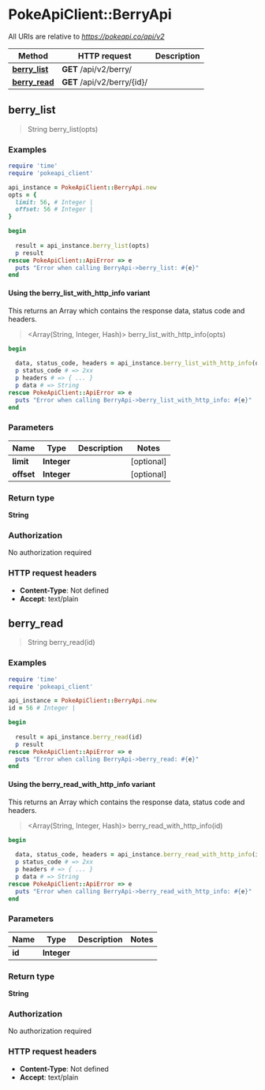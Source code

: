 # PokeApiClient::BerryApi

All URIs are relative to *https://pokeapi.co/api/v2*

| Method | HTTP request | Description |
| ------ | ------------ | ----------- |
| [**berry_list**](BerryApi.md#berry_list) | **GET** /api/v2/berry/ |  |
| [**berry_read**](BerryApi.md#berry_read) | **GET** /api/v2/berry/{id}/ |  |


## berry_list

> String berry_list(opts)



### Examples

```ruby
require 'time'
require 'pokeapi_client'

api_instance = PokeApiClient::BerryApi.new
opts = {
  limit: 56, # Integer | 
  offset: 56 # Integer | 
}

begin
  
  result = api_instance.berry_list(opts)
  p result
rescue PokeApiClient::ApiError => e
  puts "Error when calling BerryApi->berry_list: #{e}"
end
```

#### Using the berry_list_with_http_info variant

This returns an Array which contains the response data, status code and headers.

> <Array(String, Integer, Hash)> berry_list_with_http_info(opts)

```ruby
begin
  
  data, status_code, headers = api_instance.berry_list_with_http_info(opts)
  p status_code # => 2xx
  p headers # => { ... }
  p data # => String
rescue PokeApiClient::ApiError => e
  puts "Error when calling BerryApi->berry_list_with_http_info: #{e}"
end
```

### Parameters

| Name | Type | Description | Notes |
| ---- | ---- | ----------- | ----- |
| **limit** | **Integer** |  | [optional] |
| **offset** | **Integer** |  | [optional] |

### Return type

**String**

### Authorization

No authorization required

### HTTP request headers

- **Content-Type**: Not defined
- **Accept**: text/plain


## berry_read

> String berry_read(id)



### Examples

```ruby
require 'time'
require 'pokeapi_client'

api_instance = PokeApiClient::BerryApi.new
id = 56 # Integer | 

begin
  
  result = api_instance.berry_read(id)
  p result
rescue PokeApiClient::ApiError => e
  puts "Error when calling BerryApi->berry_read: #{e}"
end
```

#### Using the berry_read_with_http_info variant

This returns an Array which contains the response data, status code and headers.

> <Array(String, Integer, Hash)> berry_read_with_http_info(id)

```ruby
begin
  
  data, status_code, headers = api_instance.berry_read_with_http_info(id)
  p status_code # => 2xx
  p headers # => { ... }
  p data # => String
rescue PokeApiClient::ApiError => e
  puts "Error when calling BerryApi->berry_read_with_http_info: #{e}"
end
```

### Parameters

| Name | Type | Description | Notes |
| ---- | ---- | ----------- | ----- |
| **id** | **Integer** |  |  |

### Return type

**String**

### Authorization

No authorization required

### HTTP request headers

- **Content-Type**: Not defined
- **Accept**: text/plain

